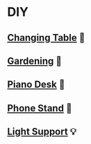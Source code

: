 # DIY

## [Changing Table](changing-table/README.md) 👶

## [Gardening](gardening/README.md) 🌱

## [Piano Desk](piano-desk/README.md) 🎹

## [Phone Stand](phone-stand/README.md) 📱

## [Light Support](light-support/README.md) 💡
